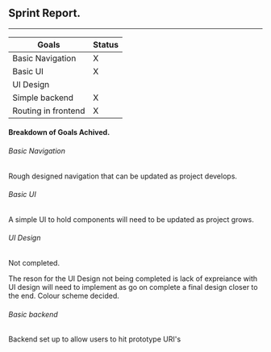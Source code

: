 ## Sprint Report.

---

| Goals | Status
| ---------------- | -- |
| Basic Navigation | X  |
| Basic UI | X |
| UI Design | |
| Simple backend | X |
| Routing in frontend | X |

#### Breakdown of Goals Achived.

###### Basic Navigation
Rough designed navigation that can be updated as project develops.

###### Basic UI
A simple UI to hold components will need to be updated as project grows.

###### UI Design
Not completed.

The reson for the UI Design not being completed is lack of expreiance with UI design will need to implement as go on complete a final design closer to the end. Colour scheme decided.

###### Basic backend
Backend set up to allow users to hit prototype URI's
